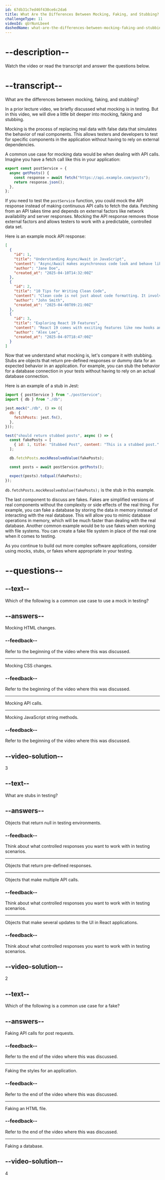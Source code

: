 ```yaml
---
id: 67db31c7ed46f430ce6c2da6
title: What Are the Differences Between Mocking, Faking, and Stubbing?
challengeType: 11
videoId: qUrNunLbee4
dashedName: what-are-the-differences-between-mocking-faking-and-stubbing
---
```


# --description--

Watch the video or read the transcript and answer the questions below.

# --transcript--

What are the differences between mocking, faking, and stubbing?

In a prior lecture video, we briefly discussed what mocking is in testing. But in this video, we will dive a little bit deeper into mocking, faking and stubbing.

Mocking is the process of replacing real data with false data that simulates the behavior of real components. This allows testers and developers to test for specific components in the application without having to rely on external dependencies.

A common use case for mocking data would be when dealing with API calls. Imagine you have a fetch call like this in your application:

```js
export const postService = {
  async getPosts() {
    const response = await fetch("https://api.example.com/posts");
    return response.json();
  },
};
```

If you need to test the `postService` function, you could mock the API response instead of making continuous API calls to fetch the data. Fetching from an API takes time and depends on external factors like network availability and server responses. Mocking the API response removes those external factors and allows testers to work with a predictable, controlled data set.

Here is an example mock API response:

```json
[
  {
    "id": 1,
    "title": "Understanding Async/Await in JavaScript",
    "content": "Async/Await makes asynchronous code look and behave like synchronous code...",
    "author": "Jane Doe",
    "created_at": "2025-04-10T14:32:00Z"
  },
  {
    "id": 2,
    "title": "10 Tips for Writing Clean Code",
    "content": "Clean code is not just about code formatting. It involves naming, architecture...",
    "author": "John Smith",
    "created_at": "2025-04-08T09:21:00Z"
  },
  {
    "id": 3,
    "title": "Exploring React 19 Features",
    "content": "React 19 comes with exciting features like new hooks and better performance...",
    "author": "Alex Lee",
    "created_at": "2025-04-07T18:47:00Z"
  }
]
```

Now that we understand what mocking is, let's compare it with stubbing. Stubs are objects that return pre-defined responses or dummy data for an expected behavior in an application. For example, you can stub the behavior for a database connection in your tests without having to rely on an actual database connection.

Here is an example of a stub in Jest:

```js
import { postService } from "./postService";
import { db } from "./db";

jest.mock("./db", () => ({
  db: {
    fetchPosts: jest.fn(),
  },
}));

test("should return stubbed posts", async () => {
  const fakePosts = [
    { id: 1, title: "Stubbed Post", content: "This is a stubbed post." },
  ];

  db.fetchPosts.mockResolvedValue(fakePosts);

  const posts = await postService.getPosts();

  expect(posts).toEqual(fakePosts);
});
```

`db.fetchPosts.mockResolvedValue(fakePosts);` is the stub in this example.

The last component to discuss are fakes. Fakes are simplified versions of real components without the complexity or side effects of the real thing. For example, you can fake a database by storing the data in memory instead of interacting with the real database. This will allow you to mimic database operations in memory, which will be much faster than dealing with the real database. Another common example would be to use fakes when working with file systems. You can create a fake file system in place of the real one when it comes to testing.

As you continue to build out more complex software applications, consider using mocks, stubs, or fakes where appropriate in your testing.

# --questions--

## --text--

Which of the following is a common use case to use a mock in testing?

## --answers--

Mocking HTML changes.

### --feedback--

Refer to the beginning of the video where this was discussed.

---

Mocking CSS changes.

### --feedback--

Refer to the beginning of the video where this was discussed.

---

Mocking API calls.

---

Mocking JavaScript string methods.

### --feedback--

Refer to the beginning of the video where this was discussed.

## --video-solution--

3

## --text--

What are stubs in testing?

## --answers--

Objects that return null in testing environments.

### --feedback--

Think about what controlled responses you want to work with in testing scenarios.

---

Objects that return pre-defined responses.

---

Objects that make multiple API calls.

### --feedback--

Think about what controlled responses you want to work with in testing scenarios.

---

Objects that make several updates to the UI in React applications.

### --feedback--

Think about what controlled responses you want to work with in testing scenarios.

## --video-solution--

2

## --text--

Which of the following is a common use case for a fake?

## --answers--

Faking API calls for post requests.

### --feedback--

Refer to the end of the video where this was discussed.

---

Faking the styles for an application.

### --feedback--

Refer to the end of the video where this was discussed.

---

Faking an HTML file.

### --feedback--

Refer to the end of the video where this was discussed.

---

Faking a database.

## --video-solution--

4
